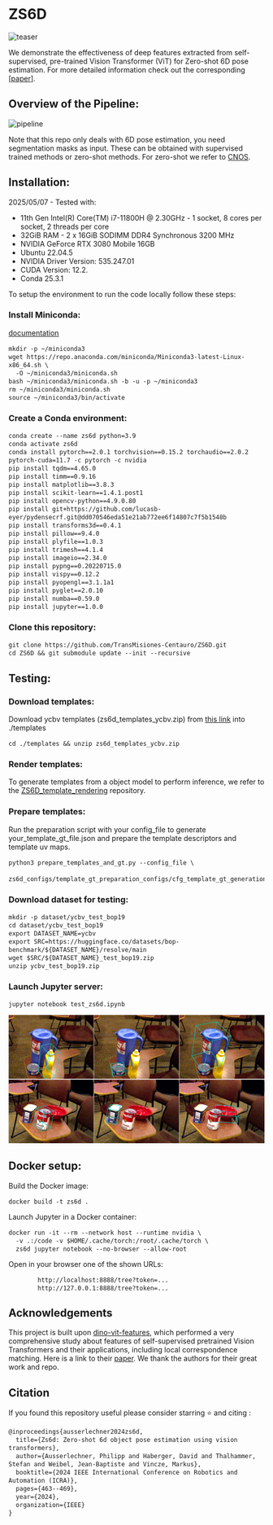 # ZS6D
<img src="./assets/overview.png" width="500" alt="teaser"/>

We demonstrate the effectiveness of deep features extracted from self-supervised, pre-trained Vision Transformer (ViT) for Zero-shot 6D pose estimation.
For more detailed information check out the corresponding [[paper](https://ieeexplore.ieee.org/document/10611464)].

## Overview of the Pipeline:

![pipeline](./assets/ZS6D_pipeline.png)

Note that this repo only deals with 6D pose estimation, you need segmentation masks as input. 
These can be obtained with supervised trained methods or zero-shot methods. 
For zero-shot we refer to [CNOS](https://github.com/nv-nguyen/cnos).

## Installation:
2025/05/07 - Tested with:
- 11th Gen Intel(R) Core(TM) i7-11800H @ 2.30GHz - 1 socket, 8 cores per socket, 2 threads per core
- 32GiB RAM - 2 x 16GiB SODIMM DDR4 Synchronous 3200 MHz
- NVIDIA GeForce RTX 3080 Mobile 16GB
- Ubuntu 22.04.5
- NVIDIA Driver Version: 535.247.01
- CUDA Version: 12.2.
- Conda 25.3.1

To setup the environment to run the code locally follow these steps:

### Install Miniconda:
[documentation](https://www.anaconda.com/docs/getting-started/miniconda/install#quickstart-install-instructions)
```
mkdir -p ~/miniconda3
wget https://repo.anaconda.com/miniconda/Miniconda3-latest-Linux-x86_64.sh \
  -O ~/miniconda3/miniconda.sh
bash ~/miniconda3/miniconda.sh -b -u -p ~/miniconda3
rm ~/miniconda3/miniconda.sh
source ~/miniconda3/bin/activate
```

### Create a Conda environment:
```
conda create --name zs6d python=3.9
conda activate zs6d
conda install pytorch==2.0.1 torchvision==0.15.2 torchaudio==2.0.2 pytorch-cuda=11.7 -c pytorch -c nvidia
pip install tqdm==4.65.0
pip install timm==0.9.16
pip install matplotlib==3.8.3
pip install scikit-learn==1.4.1.post1
pip install opencv-python==4.9.0.80
pip install git+https://github.com/lucasb-eyer/pydensecrf.git@dd070546eda51e21ab772ee6f14807c7f5b1548b
pip install transforms3d==0.4.1
pip install pillow==9.4.0
pip install plyfile==1.0.3
pip install trimesh==4.1.4
pip install imageio==2.34.0
pip install pypng==0.20220715.0
pip install vispy==0.12.2
pip install pyopengl==3.1.1a1
pip install pyglet==2.0.10
pip install numba==0.59.0
pip install jupyter==1.0.0
```

### Clone this repository:
```
git clone https://github.com/TransMisiones-Centauro/ZS6D.git
cd ZS6D && git submodule update --init --recursive
```

## Testing:

### Download templates:
Download ycbv templates (zs6d_templates_ycbv.zip) from [this link](https://drive.google.com/file/d/1t0nk_1R931LYl-F9nrYLfk-jKxoki-0A/view?usp=sharing) into ./templates
```
cd ./templates && unzip zs6d_templates_ycbv.zip
```

### Render templates:
To generate templates from a object model to perform inference, we refer to the [ZS6D_template_rendering](https://github.com/haberger/ZS6D_template_rendering) repository.

### Prepare templates:
Run the preparation script with your config_file to generate your_template_gt_file.json and prepare the template descriptors and template uv maps.
```
python3 prepare_templates_and_gt.py --config_file \
  zs6d_configs/template_gt_preparation_configs/cfg_template_gt_generation_ycbv.json
```

### Download dataset for testing:
```
mkdir -p dataset/ycbv_test_bop19
cd dataset/ycbv_test_bop19
export DATASET_NAME=ycbv
export SRC=https://huggingface.co/datasets/bop-benchmark/${DATASET_NAME}/resolve/main
wget $SRC/${DATASET_NAME}_test_bop19.zip
unzip ycbv_test_bop19.zip
```

### Launch Jupyter server:
```
jupyter notebook test_zs6d.ipynb
```

![test results](./assets/test_bop19.png)

## Docker setup:

Build the Docker image:
```
docker build -t zs6d .
```

Launch Jupyter in a Docker container:
```
docker run -it --rm --network host --runtime nvidia \
  -v .:/code -v $HOME/.cache/torch:/root/.cache/torch \
  zs6d jupyter notebook --no-browser --allow-root
```
Open in your browser one of the shown URLs:
```
    	http://localhost:8888/tree?token=...
    	http://127.0.0.1:8888/tree?token=...
```

<!--

### Docker setup:

### ROS integration:
To run the ros wrapper do the following:

- set up the NVIDIA container toolkit
- download ycbv templates from [this link](https://drive.google.com/file/d/1t0nk_1R931LYl-F9nrYLfk-jKxoki-0A/view?usp=sharing) and put the ycbv folder into ./templates
- edit camera intrinsics and obj name mappings in ```zs6d_configs/bop_eval_configs/cfg_ros_ycbv_inference_bop.json```. The keys in the object name mapping are the names that are passed to the pose estimator and the values are the bop object ids (as strings).
- Set the ROS_IP and ROS_MASTER_URI in ```ros_entrypoint.sh```.
- update the submodules with ```git submodule update --init --recursive```
- Build the docker image with ```docker build -t zs6d .```
- Allow the docker container to access the display by running ```xhost local:docker```.
- Run the docker container with the following command:

```bash
docker run -it --rm --runtime nvidia --privileged \
  -e DISPLAY=${DISPLAY} -e NVIDIA_DRIVER_CAPABILITIES=all \
  -v `pwd`:/code -v `pwd`/torch_cache:/root/.cache/torch \
  -v /tmp/.X11-unix:/tmp/.X11-unix \
 --net host zs6d /bin/bash
```
Once you are inside the docker container, run the following command to check if the docker container has access to the GPU:

```bash
glxinfo | grep "OpenGL version string"
```
The output should be ```OpenGL version string: > 2.xx``` and show the nvidia driver version.

Afterwards, run the following command to calculate the descriptors for the templates and prepare the ground truth:
```bash
python prepare_templates_and_gt.py
```

**All of the previous step only have to be done once per machine.**



The following commands have to be run **every time** you want to start the ros container:

```bash
xhost local:docker
docker run -it --rm --runtime nvidia --privileged \
  -e DISPLAY=${DISPLAY}  -e NVIDIA_DRIVER_CAPABILITIES=all \
  -v `pwd`:/code -v `pwd`/torch_cache:/root/.cache/torch \
  -v /tmp/.X11-unix:/tmp/.X11-unix \
  --net host zs6d
```

## Template rendering:
To generate templates from a object model to perform inference, we refer to the [ZS6D_template_rendering](https://github.com/haberger/ZS6D_template_rendering) repository.

## Template preparation:

1. set up a config file for template preparation

```zs6d_configs/template_gt_preparation_configs/your_template_config.json```

2. run the preparation script with your config_file to generate your_template_gt_file.json and prepare the template descriptors and template uv maps

```python3 prepare_templates_and_gt.py --config_file zs6d_configs/template_gt_preparation_configs/your_template_config.json```


## Inference:
After setting up your_template_config.json you can instantiate your ZS6D module and perform inference. An example is provided in:

```test_zs6d.ipynb```


## Evaluation on BOP Datasets:

1. set up a config file for BOP evaluation

```zs6d_configs/bop_eval_configs/your_eval_config.json```

2. Create a ground truth file for testing, the files for BOP'19-23 test images are provided for lmo, tless and ycbv. For example for lmo:

```gts/test_gts/lmo_bop_test_gt_sam.json```

Additionally, you have to download the corresponding [BOP test images](https://bop.felk.cvut.cz/datasets/#LM-O). If you want to test another dataset as the provided, you have to generate a ground truth file with the following structure:

```json
{
  "object_id": [
    {
      "scene_id": "00001", 
      "img_name": "relative_path_to_image/image_name.png", 
      "obj_id": "..", 
      "bbox_obj": [], 
      "cam_t_m2c": [], 
      "cam_R_m2c": [], 
      "cam_K":[],
      "mask_sam": [] // mask in RLE encoding
    }
    ,...
  ]
}
```

3. run the evaluation script with your_eval_config.json

```python3 prepare_templates_and_gt.py --config_file zs6d_configs/template_gt_preparation_configs/your_eval_config.json```

-->

## Acknowledgements
This project is built upon [dino-vit-features](https://github.com/ShirAmir/dino-vit-features), which performed a very comprehensive study about features of self-supervised pretrained Vision Transformers and their applications, including local correspondence matching. Here is a link to their [paper](https://arxiv.org/abs/2112.05814). We thank the authors for their great work and repo.

## Citation
If you found this repository useful please consider starring ⭐ and citing :

```
@inproceedings{ausserlechner2024zs6d,
  title={Zs6d: Zero-shot 6d object pose estimation using vision transformers},
  author={Ausserlechner, Philipp and Haberger, David and Thalhammer, Stefan and Weibel, Jean-Baptiste and Vincze, Markus},
  booktitle={2024 IEEE International Conference on Robotics and Automation (ICRA)},
  pages={463--469},
  year={2024},
  organization={IEEE}
}
```
